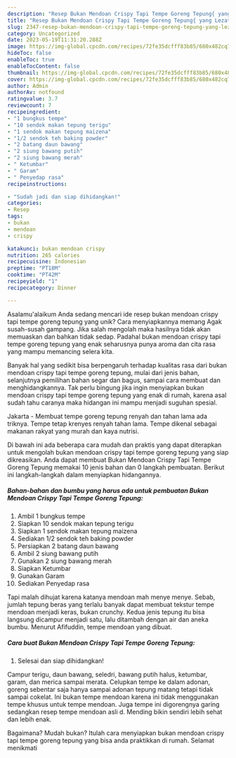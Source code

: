 ```yaml
---
description: "Resep Bukan Mendoan Crispy Tapi Tempe Goreng Tepung{ yang Lezat"
title: "Resep Bukan Mendoan Crispy Tapi Tempe Goreng Tepung{ yang Lezat"
slug: 2347-resep-bukan-mendoan-crispy-tapi-tempe-goreng-tepung-yang-lezat
category: Uncategorized
date: 2023-05-19T11:31:20.288Z
image: https://img-global.cpcdn.com/recipes/72fe35dcfff83b85/680x482cq70/bukan-mendoan-crispy-tapi-tempe-goreng-tepung-foto-resep-utama.jpg
hideToc: false
enableToc: true
enableTocContent: false
thumbnail: https://img-global.cpcdn.com/recipes/72fe35dcfff83b85/680x482cq70/bukan-mendoan-crispy-tapi-tempe-goreng-tepung-foto-resep-utama.jpg
cover: https://img-global.cpcdn.com/recipes/72fe35dcfff83b85/680x482cq70/bukan-mendoan-crispy-tapi-tempe-goreng-tepung-foto-resep-utama.jpg
author: Admin
authorAv: notfound
ratingvalue: 3.7
reviewcount: 7
recipeingredient:
- "1 bungkus tempe"
- "10 sendok makan tepung terigu"
- "1 sendok makan tepung maizena"
- "1/2 sendok teh baking powder"
- "2 batang daun bawang"
- "2 siung bawang putih"
- "2 siung bawang merah"
- " Ketumbar"
- " Garam"
- " Penyedap rasa"
recipeinstructions:

- "Sudah jadi dan siap dihidangkan!"
categories:
- Resep
tags:
- bukan
- mendoan
- crispy

katakunci: bukan mendoan crispy 
nutrition: 265 calories
recipecuisine: Indonesian
preptime: "PT18M"
cooktime: "PT42M"
recipeyield: "1"
recipecategory: Dinner

---
```



Asalamu'alaikum Anda sedang mencari ide resep bukan mendoan crispy tapi tempe goreng tepung yang unik? Cara menyiapkannya memang Agak susah-susah gampang. Jika salah mengolah maka hasilnya tidak akan memuaskan dan bahkan tidak sedap. Padahal bukan mendoan crispy tapi tempe goreng tepung yang enak seharusnya punya aroma dan cita rasa yang mampu memancing selera kita.


Banyak hal yang sedikit bisa berpengaruh terhadap kualitas rasa dari bukan mendoan crispy tapi tempe goreng tepung, mulai dari jenis bahan, selanjutnya pemilihan bahan segar dan bagus, sampai cara membuat dan menghidangkannya. Tak perlu bingung jika ingin menyiapkan bukan mendoan crispy tapi tempe goreng tepung yang enak di rumah, karena asal sudah tahu caranya maka hidangan ini mampu menjadi suguhan spesial.

Jakarta - Membuat tempe goreng tepung renyah dan tahan lama ada triknya. Tempe tetap krenyes renyah tahan lama. Tempe dikenal sebagai makanan rakyat yang murah dan kaya nutrisi.


Di bawah ini ada beberapa cara mudah dan praktis yang dapat diterapkan untuk mengolah bukan mendoan crispy tapi tempe goreng tepung yang siap dikreasikan. Anda dapat membuat Bukan Mendoan Crispy Tapi Tempe Goreng Tepung memakai 10 jenis bahan dan 0 langkah pembuatan. Berikut ini langkah-langkah dalam menyiapkan hidangannya.

<!--inarticleads1-->

##### Bahan-bahan dan bumbu yang harus ada untuk pembuatan Bukan Mendoan Crispy Tapi Tempe Goreng Tepung:

1. Ambil 1 bungkus tempe
1. Siapkan 10 sendok makan tepung terigu
1. Siapkan 1 sendok makan tepung maizena
1. Sediakan 1/2 sendok teh baking powder
1. Persiapkan 2 batang daun bawang
1. Ambil 2 siung bawang putih
1. Gunakan 2 siung bawang merah
1. Siapkan  Ketumbar
1. Gunakan  Garam
1. Sediakan  Penyedap rasa


Tapi malah dihujat karena katanya mendoan mah menye menye. Sebab, jumlah tepung beras yang terlalu banyak dapat membuat tekstur tempe mendoan menjadi keras, bukan crunchy. Kedua jenis tepung itu bisa langsung dicampur menjadi satu, lalu ditambah dengan air dan aneka bumbu. Menurut Afifuddin, tempe mendoan yang dibuat. 

<!--inarticleads2-->

##### Cara buat Bukan Mendoan Crispy Tapi Tempe Goreng Tepung:


1. Selesai dan siap dihidangkan!

Campur terigu, daun bawang, seledri, bawang putih halus, ketumbar, garam, dan merica sampai merata. Celupkan tempe ke dalam adonan, goreng sebentar saja hanya sampai adonan tepung matang tetapi tidak sampai cokelat. Ini bukan tempe mendoan karena ini tidak menggunakan tempe khusus untuk tempe mendoan. Juga tempe ini digorengnya garing sedangkan resep tempe mendoan asli d. Mending bikin sendiri lebih sehat dan lebih enak. 

Bagaimana? Mudah bukan? Itulah cara menyiapkan bukan mendoan crispy tapi tempe goreng tepung yang bisa anda praktikkan di rumah. Selamat menikmati
